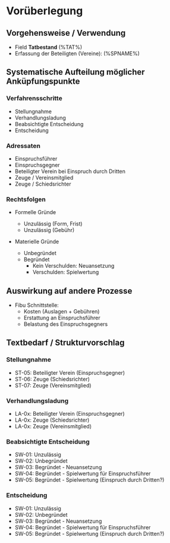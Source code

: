 # Vorüberlegung

## Vorgehensweise / Verwendung


- Field **Tatbestand** (%TAT%)
- Erfassung der Beteiligten (Vereine): (%SPNAME%)

## Systematische Aufteilung möglicher Anküpfungspunkte  

### Verfahrensschritte  

- Stellungnahme
- Verhandlungsladung
- Beabsichtigte Entscheidung
- Entscheidung

### Adressaten  

- Einspruchsführer
- Einspruchsgegner
- Beteiligter Verein bei Einspruch durch Dritten
- Zeuge / Vereinsmitglied
- Zeuge / Schiedsrichter

### Rechtsfolgen

- Formelle Gründe
	- Unzulässig (Form, Frist)
	- Unzulässig (Gebühr)

- Materielle Gründe
	- Unbegründet
	- Begründet
		- Kein Verschulden: Neuansetzung
		- Verschulden: Spielwertung

## Auswirkung auf andere Prozesse
- Fibu Schnittstelle: 
    - Kosten (Auslagen + Gebühren)  
    - Erstattung an Einspruchsführer
    - Belastung des Einspruchsgegners
    
## Textbedarf / Strukturvorschlag

### Stellungnahme

- ST-05: Beteiligter Verein (Einspruchsgegner)
- ST-06: Zeuge (Schiedsrichter)
- ST-07: Zeuge (Vereinsmitglied)

### Verhandlungsladung

- LA-0x: Beteiligter Verein (Einspruchsgegner)
- LA-0x: Zeuge (Schiedsrichter)
- LA-0x: Zeuge (Vereinsmitglied)

### Beabsichtigte Entscheidung

- SW-01: Unzulässig
- SW-02: Unbegründet
- SW-03: Begründet - Neuansetzung
- SW-04: Begründet - Spielwertung für Einspruchsführer
- SW-05: Begründet - Spielwertung (Einspruch durch Dritten?)

### Entscheidung

- SW-01: Unzulässig
- SW-02: Unbegründet
- SW-03: Begründet - Neuansetzung
- SW-04: Begründet - Spielwertung für Einspruchsführer
- SW-05: Begründet - Spielwertung (Einspruch durch Dritten?)